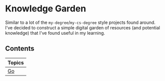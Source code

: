 # Knowledge Garden

Similar to a lot of the `my-degree`/`my-cs-degree` style projects found around. I've decided to construct a simple digital garden of resources (and potential knowledge) that I've found useful in my learning.

## Contents

| Topics             |
| ------------------ |
| [Go](go/README.md) |

